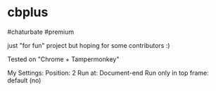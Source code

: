 # cbplus
#chaturbate #premium

just "for fun" project but hoping for some contributors :)

Tested on "Chrome + Tampermonkey"

My Settings:
  Position: 2
  Run at: Document-end
  Run only in top frame: default (no)
